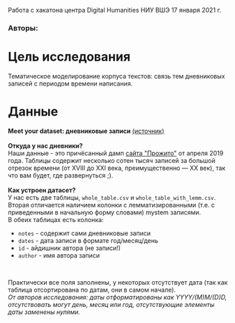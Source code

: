 Работа с хакатона центра Digital Humanities НИУ ВШЭ 17 января 2021 г.
### Авторы:
# Цель исследования
Тематическое моделирование корпуса текстов: связь тем дневниковых записей с периодом времени написания.
# Данные
**Meet your dataset: дневниковые записи** [(источник)](https://t.me/c/1358367494/782)<br>
<br>
**Откуда у нас дневники?**<br>
Наши данные - это причёсанный дамп [сайта "Прожито"](https://prozhito.org) от апреля 2019 года. Таблицы содержит несколько сотен тысяч записей за большой отрезок времени (от XVIII до XXI века, преимущественно — XX век), так что вам будет, где развернуться ;).<br>
<br>
**Как устроен датасет?**<br>
У нас есть две таблицы, `whole_table.csv` и `whole_table_with_lemm.csv`. Вторая отличается наличием колонки c лемматизированными (т.е. с приведенными в начальную форму словами) mystem записями.<br>
В обеих таблицах есть колонка:
*   `notes` - содержит сами дневниковые записи
*   `dates` - дата записи в формате год/месяц/день
*   `id`  -  айдишник автора (не записи!)
*   `author` - имя автора записи
<br>

Практически все поля заполнены, у некоторых отсутствует дата (так как таблица отсортирована по датам, они в самом начале).<br>
*От авторов исследования: даты отформатированы как YYYY/(M)M/(D)D, отсутствовать могут день, месяц или год, отсутствующие элементы даты заменены нулями.*

